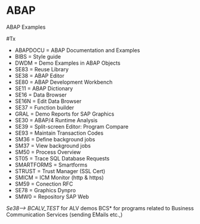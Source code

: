 # ABAP
ABAP Examples

#Tx

- ABAPDOCU    = ABAP Documentation and Examples
- BIBS        = Style guide
- DWDM        = Demo Examples in ABAP Objects
- SE83        = Reuse Library
- SE38        = ABAP Editor
- SE80        = ABAP Development Workbench
- SE11        = ABAP Dictionary
- SE16        = Data Browser
- SE16N        = Edit Data Browser
- SE37        = Function builder
- GRAL        = Demo Reports for SAP Graphics
- SE30        = ABAP/4 Runtime Analysis
- SE39        = Split-screen Editor: Program Compare
- SE93        = Maintain Transaction Codes 
- SM36	      = Define background jobs
- SM37	      = View background jobs
- SM50	      = Process Overview
- ST05	      = Trace SQL Database Requests
- SMARTFORMS  = Smartforms
- STRUST      = Trust Manager (SSL Cert)
- SMICM       = ICM Monitor (http & https)
- SM59        = Conection RFC
- SE78        = Graphics Dynpro
- SMW0         = Repository SAP Web


*Se38-->
        BCALV_TEST*   for ALV demos
        BCS*          for programs related to Business Communication Services (sending EMails etc.,)
